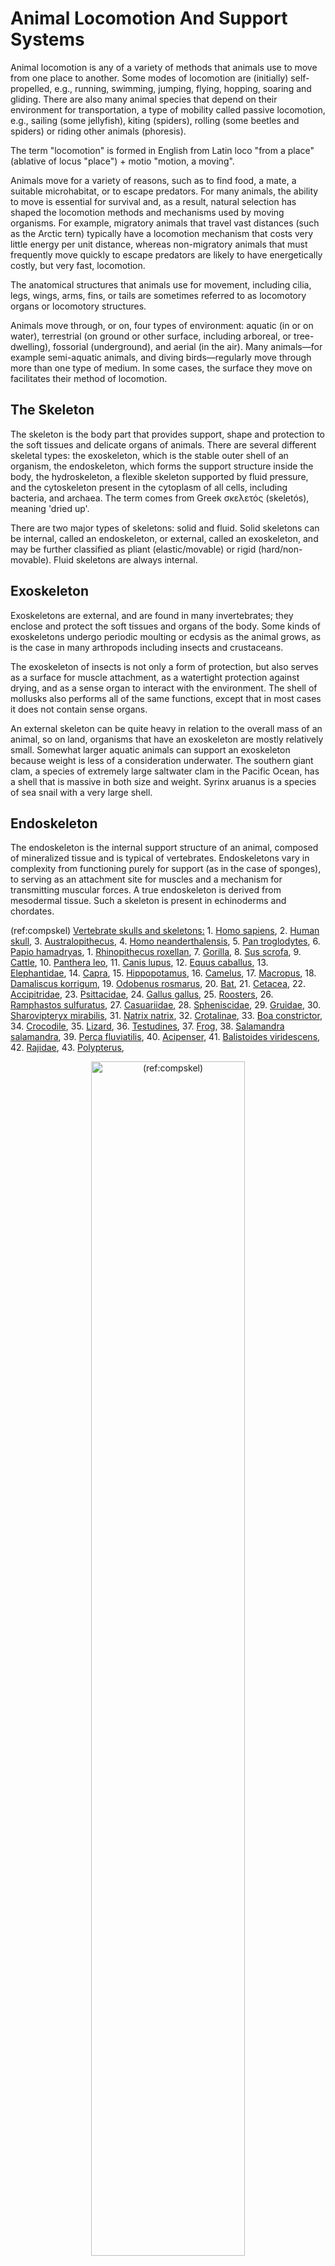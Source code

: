 # Animal Locomotion And Support Systems

Animal locomotion is any of a variety of methods that animals use to move from one place to another. Some modes of locomotion are (initially) self-propelled, e.g., running, swimming, jumping, flying, hopping, soaring and gliding. There are also many animal species that depend on their environment for transportation, a type of mobility called passive locomotion, e.g., sailing (some jellyfish), kiting (spiders), rolling (some beetles and spiders) or riding other animals (phoresis).

The term "locomotion" is formed in English from Latin loco "from a place" (ablative of locus "place") + motio "motion, a moving".

Animals move for a variety of reasons, such as to find food, a mate, a suitable microhabitat, or to escape predators. For many animals, the ability to move is essential for survival and, as a result, natural selection has shaped the locomotion methods and mechanisms used by moving organisms. For example, migratory animals that travel vast distances (such as the Arctic tern) typically have a locomotion mechanism that costs very little energy per unit distance, whereas non-migratory animals that must frequently move quickly to escape predators are likely to have energetically costly, but very fast, locomotion.

The anatomical structures that animals use for movement, including cilia, legs, wings, arms, fins, or tails are sometimes referred to as locomotory organs or locomotory structures.

Animals move through, or on, four types of environment: aquatic (in or on water), terrestrial (on ground or other surface, including arboreal, or tree-dwelling), fossorial (underground), and aerial (in the air). Many animals—for example semi-aquatic animals, and diving birds—regularly move through more than one type of medium. In some cases, the surface they move on facilitates their method of locomotion.

## The Skeleton

The skeleton is the body part that provides support, shape and protection to the soft tissues and delicate organs of animals. There are several different skeletal types: the exoskeleton, which is the stable outer shell of an organism, the endoskeleton, which forms the support structure inside the body, the hydroskeleton, a flexible skeleton supported by fluid pressure, and the cytoskeleton present in the cytoplasm of all cells, including bacteria, and archaea. The term comes from Greek σκελετός (skeletós), meaning 'dried up'.

There are two major types of skeletons: solid and fluid. Solid skeletons can be internal, called an endoskeleton, or external, called an exoskeleton, and may be further classified as pliant (elastic/movable) or rigid (hard/non-movable). Fluid skeletons are always internal.

## Exoskeleton

Exoskeletons are external, and are found in many invertebrates; they enclose and protect the soft tissues and organs of the body. Some kinds of exoskeletons undergo periodic moulting or ecdysis as the animal grows, as is the case in many arthropods including insects and crustaceans.

The exoskeleton of insects is not only a form of protection, but also serves as a surface for muscle attachment, as a watertight protection against drying, and as a sense organ to interact with the environment. The shell of mollusks also performs all of the same functions, except that in most cases it does not contain sense organs.

An external skeleton can be quite heavy in relation to the overall mass of an animal, so on land, organisms that have an exoskeleton are mostly relatively small. Somewhat larger aquatic animals can support an exoskeleton because weight is less of a consideration underwater. The southern giant clam, a species of extremely large saltwater clam in the Pacific Ocean, has a shell that is massive in both size and weight. Syrinx aruanus is a species of sea snail with a very large shell.

## Endoskeleton

The endoskeleton is the internal support structure of an animal, composed of mineralized tissue and is typical of vertebrates. Endoskeletons vary in complexity from functioning purely for support (as in the case of sponges), to serving as an attachment site for muscles and a mechanism for transmitting muscular forces. A true endoskeleton is derived from mesodermal tissue. Such a skeleton is present in echinoderms and chordates.

(ref:compskel) [Vertebrate skulls and skeletons:](https://upload.wikimedia.org/wikipedia/commons/8/87/Skeletons.png) 1. [Homo sapiens](https://commons.wikimedia.org/wiki/File:S,keleton_diagram.svg), 2. [Human skull](https://commons.wikimedia.org/wiki/File:Gray188_skull_left_lateral_index.png), 3. [Australopithecus](https://commons.wikimedia.org/wiki/File:Australopithecus.jpg), 4. [Homo neanderthalensis](https://commons.wikimedia.org/wiki/File:Homo_sapiens_neanderthalensis.jpg), 
5. [Pan troglodytes](https://commons.wikimedia.org/wiki/File:Pan_troglodytes01.jpg), 6. [Papio hamadryas](https://commons.wikimedia.org/wiki/File:Huxley_-_Mans_Place_in_Nature.jpg), 1. [Rhinopithecus roxellan](https://commons.wikimedia.org/wiki/File:Goldstumpfnasen_(Rhinopithecus_roxellana).jpg), 7. [Gorilla](https://commons.wikimedia.org/wiki/File:GorillaSkeleton.jpg), 8. [Sus scrofa](https://commons.wikimedia.org/wiki/File:PigSkelLyd2.png), 9. [Cattle](https://commons.wikimedia.org/wiki/File:Heubach_cattle_skull.jpg), 10. [Panthera leo](https://commons.wikimedia.org/wiki/File:Lion_anatomy_lateral_skeleton_view.jpg), 11. [Canis lupus](https://commons.wikimedia.org/wiki/File:WolfSkelLyd1.png), 12. [Equus caballus](https://commons.wikimedia.org/wiki/File:Horse_bones_ugglan.jpg), 13. [Elephantidae](https://commons.wikimedia.org/wiki/File:ElephantSkelLyd2.png), 14. [Capra](https://commons.wikimedia.org/wiki/File:Goat_anatomy_lateral_skeleton_view.jpg), 15. [Hippopotamus](https://commons.wikimedia.org/wiki/File:HippoSkelLyd2.png), 16. [Camelus](https://commons.wikimedia.org/wiki/File:CamelSkelLyd2.png), 17. [Macropus](https://commons.wikimedia.org/wiki/File:Macropodidae_skeleton.png), 18. [Damaliscus korrigum](https://commons.wikimedia.org/wiki/File:ChausinghaSkullLyd2.png), 19. [Odobenus rosmarus](https://commons.wikimedia.org/wiki/File:WalrusLyd2.png), 20. [Bat](https://commons.wikimedia.org/wiki/File:Fledermaus_(Nycteris_fuliginosis).png), 21. [Cetacea](https://commons.wikimedia.org/wiki/File:GreenlandWhaleLyd3.jpg), 22. [Accipitridae](https://commons.wikimedia.org/wiki/File:Baldeagle-06jul16.jpg), 23. [Psittacidae](https://commons.wikimedia.org/wiki/File:ParrotSkelLyd.jpg), 24. [Gallus gallus](https://commons.wikimedia.org/wiki/File:Furcula.png), 25. [Roosters](https://commons.wikimedia.org/wiki/File:Furcula.png), 26. [Ramphastos sulfuratus](https://commons.wikimedia.org/wiki/File:Toco_toucan_whipsnade.jpg), 27. [Casuariidae](https://commons.wikimedia.org/wiki/File:CassowarySkullLyd4.png), 28. [Spheniscidae](https://commons.wikimedia.org/wiki/File:Skull_alca_torda.jpg), 29. [Gruidae](https://commons.wikimedia.org/wiki/File:Grus_grus_skull.png), 30. [Sharovipteryx mirabilis](https://commons.wikimedia.org/wiki/File:Sharovipteryx_BW.jpg), 31. [Natrix natrix](https://commons.wikimedia.org/wiki/File:Python_gab_fbi.png), 32. [Crotalinae](), 33. [Boa constrictor](https://commons.wikimedia.org/wiki/File:Acrantophis_dumerili.jpg), 34. [Crocodile](https://commons.wikimedia.org/wiki/File:Crocodilelyd5.png), 35. [Lizard](https://commons.wikimedia.org/wiki/File:Pleurodont_jaw_Mivart.png), 36. [Testudines](https://commons.wikimedia.org/wiki/File:SmithTestudoSkeletonTagged.PNG), 37. [Frog](https://commons.wikimedia.org/wiki/File:Rana_skull.png), 38. [Salamandra salamandra](https://commons.wikimedia.org/wiki/File:Albanerpeton_BW.jpg), 39. [Perca fluviatilis](https://commons.wikimedia.org/wiki/File:Pesce_Persico.jpg), 40. [Acipenser](https://commons.wikimedia.org/wiki/File:Sturgeon2.jpg), 41. [Balistoides viridescens](https://commons.wikimedia.org/wiki/Category:Balistoides_viridescens), 42. [Rajidae](https://commons.wikimedia.org/wiki/File:Smooth_skate.jpg), 43. [Polypterus](https://commons.wikimedia.org/wiki/Category:Polypterus), 

<div class="figure" style="text-align: center">
<img src="./figures/locomotion/Skeletons.png" alt="(ref:compskel)" width="70%" />
<p class="caption">(\#fig:skullskeletons)(ref:compskel)</p>
</div>

Pliant skeletons are capable of movement; thus, when stress is applied to the skeletal structure, it deforms and then reverts to its original shape. This skeletal structure is used in some invertebrates, for instance in the hinge of bivalve shells or the mesoglea of cnidarians such as jellyfish. Pliant skeletons are beneficial because only muscle contractions are needed to bend the skeleton; upon muscle relaxation, the skeleton will return to its original shape. Cartilage is one material that a pliant skeleton may be composed of, but most pliant skeletons are formed from a mixture of proteins, polysaccharides, and water. For additional structure or protection, pliant skeletons may be supported by rigid skeletons. Organisms that have pliant skeletons typically live in water, which supports body structure in the absence of a rigid skeleton.

Rigid skeletons are not capable of movement when stressed, creating a strong support system most common in terrestrial animals. Such a skeleton type used by animals that live in water are more for protection (such as barnacle and snail shells) or for fast-moving animals that require additional support of musculature needed for swimming through water. Rigid skeletons are formed from materials including chitin (in arthropods), calcium compounds such as calcium carbonate (in stony corals and mollusks) and silicate (for diatoms and radiolarians).

## Hydrostatic skeleton (hydroskeleton)

A hydrostatic skeleton is a semi-rigid, soft tissue structure filled with liquid under pressure, surrounded by muscles. Longitudinal and circular muscles around their body sectors allow movement by alternate lengthening and contractions along their lengths. A common example of this is the earthworm.

## Organisms with skeletons

The endoskeletons of echinoderms and some other soft-bodied invertebrates such as jellyfish and earthworms are also termed hydrostatic; a body cavity the coelom is filled with coelomic fluid and the pressure from this fluid acts together with the surrounding muscles to change the organism's shape and produce movement.

The skeleton of sponges consists of microscopic calcareous or silicious spicules. The demosponges include 90% of all species of sponges. Their "skeletons" are made of spicules consisting of fibers of the protein spongin, the mineral silica, or both. Where spicules of silica are present, they have a different shape from those in the otherwise similar glass sponges.

The skeleton of the echinoderms, which include, among other things, the starfish, is composed of calcite and a small amount of magnesium oxide. It lies below the epidermis in the mesoderm and is within cell clusters of frame-forming cells. This structure formed is porous and therefore firm and at the same time light. It coalesces into small calcareous ossicles (bony plates), which can grow in all directions and thus can replace the loss of a body part. Connected by joints, the individual skeletal parts can be moved by the muscles.

In most vertebrates, the main skeletal component is referred to as bone. These bones compose a unique skeletal system for each type of animal. Another important component is cartilage which in mammals is found mainly in the joint areas. In other animals, such as the cartilaginous fishes, which include the sharks, the skeleton is composed entirely of cartilage. The segmental pattern of the skeleton is present in all vertebrates (mammals, birds, fish, reptiles and amphibians) with basic units being repeated. This segmental pattern is particularly evident in the vertebral column and the ribcage.

Bones in addition to supporting the body also serve, at the cellular level, as calcium and phosphate storage.

The skeleton, which forms the support structure inside the fish is either made of cartilage as in the (Chondrichthyes), or bones as in the (Osteichthyes). The main skeletal element is the vertebral column, composed of articulating vertebrae which are lightweight yet strong. The ribs attach to the spine and there are no limbs or limb girdles. They are supported only by the muscles. The main external features of the fish, the fins, are composed of either bony or soft spines called rays, which with the exception of the caudal fin (tail fin), have no direct connection with the spine. They are supported by the muscles which compose the main part of the trunk.

The bird skeleton is highly adapted for flight. It is extremely lightweight, yet still strong enough to withstand the stresses of taking off, flying, and landing. One key adaptation is the fusing of bones into single ossifications, such as the pygostyle. Because of this, birds usually have a smaller number of bones than other terrestrial vertebrates. Birds also lack teeth or even a true jaw, instead having evolved a beak, which is far more lightweight. The beaks of many baby birds have a projection called an egg tooth, which facilitates their exit from the amniotic egg.

## The Human Skeleton

The human skeleton consists of both fused and individual bones supported and supplemented by ligaments, tendons, muscles and cartilage. It is composed of around 270 bones at birth – this total decreases to around 206 bones by adulthood after some bones get fused together. The biggest bone in the body is the femur in the upper leg, and the smallest is the stapes bone in the middle ear. In an adult, the skeleton comprises around 14% of the total body weight, and half of this weight is water. The bone mass in the skeleton reaches maximum density around age 21. The human skeleton can be divided into the axial skeleton and the appendicular skeleton. The axial skeleton is formed by the vertebral column, the rib cage, the skull and other associated bones. The appendicular skeleton, which is attached to the axial skeleton, is formed by the shoulder girdle, the pelvic girdle and the bones of the upper and lower limbs.

The human skeleton performs six major functions; support, movement, protection, production of blood cells, storage of minerals, and endocrine regulation.It serves as a scaffold which supports organs, anchors muscles, and protects organs such as the brain, lungs, heart and spinal cord. Although the teeth do not consist of tissue commonly found in bones, the teeth are usually considered as members of the skeletal system. 

Fused bones include those of the pelvis and the cranium. Not all bones are interconnected directly: There are three bones in each middle ear called the ossicles that articulate only with each other. The hyoid bone, which is located in the neck and serves as the point of attachment for the tongue, does not articulate with any other bones in the body, being supported by muscles and ligaments.

(ref:humskelfr) [The human skeleton viewed from the front.](https://commons.wikimedia.org/wiki/File:Human_skeleton_front_en.svg) 

<div class="figure" style="text-align: center">
<img src="./figures/locomotion/Human_skeleton_front_en.svg" alt="(ref:humanskeletonfront)" width="70%" />
<p class="caption">(\#fig:humanskeletonfront)(ref:humanskeletonfront)</p>
</div>

There are 206 bones in the adult human skeleton, although this number depends on whether the pelvic bones (the hip bones on each side) are counted as one or three bones on each side (ilium, ischium, and pubis), whether the coccyx or tail bone is counted as one or four separate bones, and does not count the variable wormian bones between skull sutures. Similarly, the sacrum is usually counted as a single bone, rather than five fused vertebrae. There is also a variable number of small sesamoid bones, commonly found in tendons. The patella or kneecap on each side is an example of a larger sesamoid bone. The patellae are counted in the total, as they are constant. The number of bones varies between individuals and with age – newborn babies have over 270 bones some of which fuse together. These bones are organized into a longitudinal axis, the axial skeleton, to which the appendicular skeleton is attached.

(ref:humskelba) [The human skeleton viewed from the back.](https://commons.wikimedia.org/wiki/File:Human_skeleton_back_en.svg) 

<div class="figure" style="text-align: center">
<img src="./figures/locomotion/Human_skeleton_back_en.svg" alt="(ref:humskelba)" width="70%" />
<p class="caption">(\#fig:humanskeletonback)(ref:humskelba)</p>
</div>


The human skeleton takes 20 years before it is fully developed, and the bones contain marrow, which produces blood cells.

There exist several general differences between the male and female skeletons. The male skeleton, for example, is generally larger and heavier than the female skeleton. In the female skeleton, the bones of the skull are generally less angular. The female skeleton also has wider and shorter breastbone and slimmer wrists. There exist significant differences between the male and female pelvis which are related to the female's pregnancy and childbirth capabilities. The female pelvis is wider and shallower than the male pelvis. Female pelvises also have an enlarged pelvic outlet and a wider and more circular pelvic inlet. The angle between the pubic bones is known to be sharper in males, which results in a more circular, narrower, and near heart-shaped pelvis.

## The Axial Skeleton

The axial skeleton (80 bones) is formed by the vertebral column (32 bones), a part of the rib cage (12 pairs of ribs and the sternum), and the skull (22 bones and 7 associated bones).

(ref:axialsk) [The Axial skeleton](https://commons.wikimedia.org/wiki/File:Axial_skeleton_diagram.svg) consists of the bones in the head and trunk of the human body. It is composed of five parts; the human skull, the ossicles of the inner ear, the hyoid bone of the throat, the chest, and the vertebral column. The axial skeleton and the appendicular skeleton together form the complete skeleton.

<div class="figure" style="text-align: center">
<img src="./figures/locomotion/Axial_skeleton_diagram.svg" alt="(ref:axialsk)" width="70%" />
<p class="caption">(\#fig:axialskeleton)(ref:axialsk)</p>
</div>

The upright posture of humans is maintained by the axial skeleton, which transmits the weight from the head, the trunk, and the upper extremities down to the lower extremities at the hip joints. The bones of the spine are supported by many ligaments. The erector spinae muscles are also supporting and are useful for balance.

## The Appendicular Skeleton

The appendicular skeleton (126 bones) is formed by the pectoral girdles, the upper limbs, the pelvic girdle or pelvis, and the lower limbs. Their functions are to make locomotion possible and to protect the major organs of digestion, excretion and reproduction.

(ref:appendsk) [The appendicular skeleton (red) and the axial skeleton together form the complete skeleton.](https://commons.wikimedia.org/wiki/File:Appendicular_skeleton_diagram.svg) 

<div class="figure" style="text-align: center">
<img src="./figures/locomotion/Appendicular_skeleton_diagram.svg" alt="(ref:appendsk)" width="70%" />
<p class="caption">(\#fig:appendicularskeleton)(ref:appendsk)</p>
</div>

## Bone

A bone is a rigid organ that constitutes part of the vertebrate skeleton in animals. Bones protect the various organs of the body, produce red and white blood cells, store minerals, provide structure and support for the body, and enable mobility. Bones come in a variety of shapes and sizes and have a complex internal and external structure. They are lightweight yet strong and hard, and serve multiple functions.

Bone tissue (osseous tissue) is a hard tissue, a type of dense connective tissue. It has a honeycomb-like matrix internally, which helps to give the bone rigidity. Bone tissue is made up of different types of bone cells. Osteoblasts and osteocytes are involved in the formation and mineralization of bone; osteoclasts are involved in the resorption of bone tissue. Modified (flattened) osteoblasts become the lining cells that form a protective layer on the bone surface. The mineralised matrix of bone tissue has an organic component of mainly collagen called ossein and an inorganic component of bone mineral made up of various salts. Bone tissue is a mineralized tissue of two types, cortical bone and cancellous bone. Other types of tissue found in bones include bone marrow, endosteum, periosteum, nerves, blood vessels and cartilage.

The Greek word for bone is ὀστέον ("osteon"), hence the many terms that use it as a prefix—such as osteopathy.

Bone is not uniformly solid, but consists of a flexible matrix (about 30%) and bound minerals (about 70%) which are intricately woven and endlessly remodeled by a group of specialized bone cells. Their unique composition and design allows bones to be relatively hard and strong, while remaining lightweight.

Bone matrix is 90 to 95% composed of elastic collagen fibers, also known as ossein, and the remainder is ground substance. The elasticity of collagen improves fracture resistance. The matrix is hardened by the binding of inorganic mineral salt, calcium phosphate, in a chemical arrangement known as calcium hydroxylapatite. It is the bone mineralization that give bones rigidity.

Bone is actively constructed and remodeled throughout life by special bone cells known as osteoblasts and osteoclasts. Within any single bone, the tissue is woven into two main patterns, known as cortical and cancellous bone, and each with different appearance and characteristics.

## Cortical Bone

The hard outer layer of bones is composed of cortical bone, which is also called compact bone as it is much denser than cancellous bone. It forms the hard exterior (cortex) of bones. The cortical bone gives bone its smooth, white, and solid appearance, and accounts for 80% of the total bone mass of an adult human skeleton. It facilitates bone's main functions - to support the whole body, to protect organs, to provide levers for movement, and to store and release chemical elements, mainly calcium. It consists of multiple microscopic columns, each called an osteon or Haversian system. Each column is multiple layers of osteoblasts and osteocytes around a central canal called the haversian canal. Volkmann's canals at right angles connect the osteons together. The columns are metabolically active, and as bone is reabsorbed and created the nature and location of the cells within the osteon will change. Cortical bone is covered by a periosteum on its outer surface, and an endosteum on its inner surface. The endosteum is the boundary between the cortical bone and the cancellous bone. The primary anatomical and functional unit of cortical bone is the osteon.

## Cancellous Bone

Cancellous bone, also called trabecular or spongy bone, is the internal tissue of the skeletal bone and is an open cell porous network. Cancellous bone has a higher surface-area-to-volume ratio than cortical bone and it is less dense. This makes it weaker and more flexible. The greater surface area also makes it suitable for metabolic activities such as the exchange of calcium ions. Cancellous bone is typically found at the ends of long bones, near joints and in the interior of vertebrae. Cancellous bone is highly vascular and often contains red bone marrow where hematopoiesis, the production of blood cells, occurs. The primary anatomical and functional unit of cancellous bone is the trabecula. The trabeculae are aligned towards the mechanical load distribution that a bone experiences within long bones such as the femur. As far as short bones are concerned, trabecular alignment has been studied in the vertebral pedicle. Thin formations of osteoblasts covered in endosteum create an irregular network of spaces, known as trabeculae. Within these spaces are bone marrow and hematopoietic stem cells that give rise to platelets, red blood cells and white blood cells. Trabecular marrow is composed of a network of rod- and plate-like elements that make the overall organ lighter and allow room for blood vessels and marrow. Trabecular bone accounts for the remaining 20% of total bone mass but has nearly ten times the surface area of compact bone.

The words cancellous and trabecular refer to the tiny lattice-shaped units (trabeculae) that form the tissue. It was first illustrated accurately in the engravings of Crisóstomo Martinez.

## The Bone Marrow

Bone marrow, also known as myeloid tissue in red bone marrow, can be found in almost any bone that holds cancellous tissue. In newborns, all such bones are filled exclusively with red marrow or hematopoietic marrow, but as the child ages the hematopoietic fraction decreases in quantity and the fatty/ yellow fraction called marrow adipose tissue (MAT) increases in quantity. In adults, red marrow is mostly found in the bone marrow of the femur, the ribs, the vertebrae and pelvic bones.

## Bone cells

Bone is a metabolically active tissue composed of several types of cells. These cells include osteoblasts, which are involved in the creation and mineralization of bone tissue, osteocytes, and osteoclasts, which are involved in the reabsorption of bone tissue. Osteoblasts and osteocytes are derived from osteoprogenitor cells, but osteoclasts are derived from the same cells that differentiate to form macrophages and monocytes. Within the marrow of the bone there are also hematopoietic stem cells. These cells give rise to other cells, including white blood cells, red blood cells, and platelets.

## Osteoblast

Light micrograph of decalcified cancellous bone displaying osteoblasts actively synthesizing osteoid, containing two osteocytes.
Osteoblasts are mononucleate bone-forming cells. They are located on the surface of osteon seams and make a protein mixture known as osteoid, which mineralizes to become bone. The osteoid seam is a narrow region of newly formed organic matrix, not yet mineralized, located on the surface of a bone. Osteoid is primarily composed of Type I collagen. Osteoblasts also manufacture hormones, such as prostaglandins, to act on the bone itself. The osteoblast creates and repairs new bone by actually building around itself. First, the osteoblast puts up collagen fibers. These collagen fibers are used as a framework for the osteoblasts' work. The osteoblast then deposits calcium phosphate which is hardened by hydroxide and bicarbonate ions. The brand new bone created by the osteoblast is called osteoid. Once the osteoblast is finished working it is actually trapped inside the bone once it hardens. When the osteoblast becomes trapped, it becomes known as an osteocyte. Other osteoblasts remain on the top of the new bone and are used to protect the underlying bone, these become known as lining cells.

## Osteocyte

Osteocytes are mostly inactive osteoblasts. Osteocytes originate from osteoblasts that have migrated into and become trapped and surrounded by bone matrix that they themselves produced. The spaces they occupy are known as lacunae. Osteocytes have many processes that reach out to meet osteoblasts and other osteocytes probably for the purposes of communication. Osteocytes remain in contact with other cells in the bone through gap junctions—coupled cell processes—which pass through small channels in the bone matrix called the canaliculi.

##Osteoclast

Osteoclasts are very large multinucleate cells that are responsible for the breakdown of bones by the process of bone resorption. New bone is then formed by the osteoblasts. Bone is constantly remodelled by the resorption of osteoclasts and created by osteoblasts. Osteoclasts are large cells with multiple nuclei located on bone surfaces in what are called Howship's lacunae (or resorption pits). These lacunae are the result of surrounding bone tissue that has been reabsorbed. Because the osteoclasts are derived from a monocyte stem-cell lineage, they are equipped with phagocytic-like mechanisms similar to circulating macrophages. Osteoclasts mature and/or migrate to discrete bone surfaces. Upon arrival, active enzymes, such as tartrate resistant acid phosphatase, are secreted against the mineral substrate.[citation needed] The reabsorption of bone by osteoclasts also plays a role in calcium homeostasis.

## Extracellular Matrix

Bones consist of living cells embedded in a mineralized organic matrix. This matrix consists of organic components, mainly type I collagen – "organic" referring to materials produced as a result of the human body – and inorganic components, primarily hydroxyapatite and other salts of calcium and phosphate. Above 30% of the acellular part of bone consists of the organic components, and 70% of salts. The collagen fibers give bone its tensile strength, and the interspersed crystals of hydroxyapatite give bone its compressive strength. These effects are synergistic.

The inorganic composition of bone (bone mineral) is primarily formed from salts of calcium and phosphate, the major salt being hydroxyapatite (Ca10(PO4)6(OH)2). The exact composition of the matrix may be subject to change over time due to nutrition and biomineralization, with the ratio of calcium to phosphate varying between 1.3 and 2.0 (per weight), and trace minerals such as magnesium, sodium, potassium and carbonate also being found.

## The Muscular System

The muscular system is an organ system consisting of skeletal, smooth and cardiac muscles. It permits movement of the body, maintains posture and circulates blood throughout the body. The muscular systems in vertebrates are controlled through the nervous system although some muscles (such as the cardiac muscle) can be completely autonomous. Together with the skeletal system, it forms the musculoskeletal system, which is responsible for movement of the human body.

There are three distinct types of muscles: skeletal muscles, cardiac or heart muscles, and smooth (non-striated) muscles. Muscles provide strength, balance, posture, movement and heat for the body to keep warm.

Skeletal muscles, like other striated muscles, are composed of myocytes, or muscle fibers, which are in turn composed of myofibrils, which are composed of sarcomeres, the basic building block of striated muscle tissue. Upon stimulation by an action potential, skeletal muscles perform a coordinated contraction by shortening each sarcomere. The best proposed model for understanding contraction is the sliding filament model of muscle contraction. Within the sarcomere, actin and myosin fibers overlap in a contractile motion towards each other. Myosin filaments have club-shaped heads that project toward the actin filaments.

Larger structures along the myosin filament called myosin heads are used to provide attachment points on binding sites for the actin filaments. The myosin heads move in a coordinated style; they swivel toward the center of the sarcomere, detach and then reattach to the nearest active site of the actin filament. This is called a ratchet type drive system.

This process consumes large amounts of adenosine triphosphate (ATP), the energy source of the cell. ATP binds to the cross bridges between myosin heads and actin filaments. The release of energy powers the swiveling of the myosin head. When ATP is used, it becomes adenosine diphosphate (ADP), and since muscles store little ATP, they must continuously replace the discharged ADP with ATP. Muscle tissue also contains a stored supply of a fast acting recharge chemical, creatine phosphate, which when necessary can assist with the rapid regeneration of ADP into ATP.

Calcium ions are required for each cycle of the sarcomere. Calcium is released from the sarcoplasmic reticulum into the sarcomere when a muscle is stimulated to contract. This calcium uncovers the actin binding sites. When the muscle no longer needs to contract, the calcium ions are pumped from the sarcomere and back into storage in the sarcoplasmic reticulum.

There are approximately 639 skeletal muscles in the human body.

## Cardiac Muscle

Heart muscles are distinct from skeletal muscles because the muscle fibers are laterally connected to each other. Furthermore, just as with smooth muscles, their movement is involuntary. Heart muscles are controlled by the sinus node influenced by the autonomic nervous system.

## Smooth Muscle

Smooth muscles are controlled directly by the autonomic nervous system and are involuntary, meaning that they are incapable of being moved by conscious thought. Functions such as heartbeat and lungs (which are capable of being willingly controlled, be it to a limited extent) are involuntary muscles but are not smooth muscles.

## Muscle Contraction

Muscle contraction is the activation of tension-generating sites within muscle fibers. In physiology, muscle contraction does not necessarily mean muscle shortening because muscle tension can be produced without changes in muscle length, such as when holding a heavy book or a dumbbell at the same position. The termination of muscle contraction is followed by muscle relaxation, which is a return of the muscle fibers to their low tension-generating state.

At rest, the body produces the majority of its ATP aerobically in the mitochondria without producing lactic acid or other fatiguing byproducts. During exercise, the method of ATP production varies depending on the fitness of the individual as well as the duration and intensity of exercise. At lower activity levels, when exercise continues for a long duration (several minutes or longer), energy is produced aerobically by combining oxygen with carbohydrates and fats stored in the body.

During activity that is higher in intensity, with possible duration decreasing as intensity increases, ATP production can switch to anaerobic pathways, such as the use of the creatine phosphate and the phosphagen system or anaerobic glycolysis. Aerobic ATP production is biochemically much slower and can only be used for long-duration, low-intensity exercise, but produces no fatiguing waste products that can not be removed immediately from the sarcomere and the body, and it results in a much greater number of ATP molecules per fat or carbohydrate molecule. Aerobic training allows the oxygen delivery system to be more efficient, allowing aerobic metabolism to begin quicker. Anaerobic ATP production produces ATP much faster and allows near-maximal intensity exercise, but also produces significant amounts of lactic acid which renders high-intensity exercise unsustainable for more than several minutes. The phosphagen system is also anaerobic. It allows for the highest levels of exercise intensity, but intramuscular stores of phosphocreatine are very limited and can only provide energy for exercises lasting up to ten seconds. Recovery is very quick, with full creatine stores regenerated within five minutes
Muscle contractions can be described based on two variables: length and tension. A muscle contraction is described as isometric if the muscle tension changes but the muscle length remains the same. In contrast, a muscle contraction is isotonic if muscle tension remains the same throughout the contraction. If the muscle length shortens, the contraction is concentric; if the muscle length lengthens, the contraction is eccentric. In natural movements that underlie locomotor activity, muscle contractions are multifaceted as they are able to produce changes in length and tension in a time-varying manner. Therefore, neither length nor tension is likely to remain the same in muscles that contract during locomotor activity.

In vertebrates, skeletal muscle contractions are neurogenic as they require synaptic input from motor neurons to produce muscle contractions. A single motor neuron is able to innervate multiple muscle fibers, thereby causing the fibers to contract at the same time. Once innervated, the protein filaments within each skeletal muscle fiber slide past each other to produce a contraction, which is explained by the sliding filament theory. The contraction produced can be described as a twitch, summation, or tetanus, depending on the frequency of action potentials. In skeletal muscles, muscle tension is at its greatest when the muscle is stretched to an intermediate length as described by the length-tension relationship.

Unlike skeletal muscle, the contractions of smooth and cardiac muscles are myogenic (meaning that they are initiated by the smooth or heart muscle cells themselves instead of being stimulated by an outside event such as nerve stimulation), although they can be modulated by stimuli from the autonomic nervous system. The mechanisms of contraction in these muscle tissues are similar to those in skeletal muscle tissues.

Muscle contractions can be described based on two variables: force and length. Force itself can be differentiated as either tension or load. Muscle tension is the force exerted by the muscle on an object whereas a load is the force exerted by an object on the muscle. When muscle tension changes without any corresponding changes in muscle length, the muscle contraction is described as isometric. If the muscle length changes while muscle tension remains the same, then the muscle contraction is isotonic. In an isotonic contraction, the muscle length can either shorten to produce a concentric contraction or lengthen to produce an eccentric contraction. In natural movements that underlie locomotor activity, muscle contractions are multifaceted as they are able to produce changes in length and tension in a time-varying manner. Therefore, neither length nor tension is likely to remain constant when the muscle is active during locomotor activity.

## Isometric contraction

An isometric contraction of a muscle generates tension without changing length. An example can be found when the muscles of the hand and forearm grip an object; the joints of the hand do not move, but muscles generate sufficient force to prevent the object from being dropped.

## Isotonic contraction

In isotonic contraction, the tension in the muscle remains constant despite a change in muscle length. This occurs when a muscle's force of contraction matches the total load on the muscle.

In vertebrate animals, there are three types of muscle tissues: skeletal, smooth, and cardiac. Skeletal muscle constitutes the majority of muscle mass in the body and is responsible for locomotor activity. Smooth muscle forms blood vessels, gastrointestinal tract, and other areas in the body that produce sustained contractions. Cardiac muscle make up the heart, which pumps blood. Skeletal and cardiac muscles are called striated muscle because of their striped appearance under a microscope, which is due to the highly organized alternating pattern of A bands and I bands.

## Skeletal muscle

Excluding reflexes, all skeletal muscles contractions occur as a result of conscious effort originating in the brain. The brain sends electrochemical signals through the nervous system to the motor neuron that innervates several muscle fibers. In the case of some reflexes, the signal to contract can originate in the spinal cord through a feedback loop with the grey matter. Other actions such as locomotion, breathing, and chewing have a reflex aspect to them: the contractions can be initiated both consciously or unconsciously.

A neuromuscular junction is a chemical synapse formed by the contact between a motor neuron and a muscle fiber. It is the site in which a motor neuron transmits a signal to a muscle fiber to initiate muscle contraction. The sequence of events that results in the depolarization of the muscle fiber at the neuromuscular junction begins when an action potential is initiated in the cell body of a motor neuron, which is then propagated by saltatory conduction along its axon toward the neuromuscular junction. Once it reaches the terminal bouton, the action potential causes a Ca2+
 ion influx into the terminal by way of the voltage-gated calcium channels. The Ca2+
 influx causes synaptic vesicles containing the neurotransmitter acetylcholine to fuse with the plasma membrane, releasing acetylcholine into the synaptic cleft between the motor neuron terminal and the neuromuscular junction of the skeletal muscle fiber. Acetylcholine diffuses across the synapse and binds to and activates nicotinic acetylcholine receptors on the neuromuscular junction. Activation of the nicotinic receptor opens its intrinsic sodium/potassium channel, causing sodium to rush in and potassium to trickle out. As a result, the sarcolemma reverses polarity and its voltage quickly jumps from the resting membrane potential of -90mV to as high as +75mV as sodium enters. The membrane potential then becomes hyperpolarized when potassium exits and is then adjusted back to the resting membrane potential. This rapid fluctuation is called the end-plate potential The voltage-gated ion channels of the sarcolemma next to the end plate open in response to the end plate potential. These voltage-gated channels are sodium and potassium specific and only allow one through. This wave of ion movements creates the action potential that spreads from the motor end plate in all directions. If action potentials stop arriving, then acetylcholine ceases to be released from the terminal bouton. The remaining acetylcholine in the synaptic cleft is either degraded by active acetylcholine esterase or reabsorbed by the synaptic knob and none is left to replace the degraded acetylcholine.

## Excitation-contraction Coupling

Excitation–contraction coupling is the process by which a muscular action potential in the muscle fiber causes the myofibrils to contract. In skeletal muscle, excitation–contraction coupling relies on a direct coupling between key proteins, the sarcoplasmic reticulum (SR) calcium release channel (identified as the ryanodine receptor, RyR) and voltage-gated L-type calcium channels (identified as dihydropyridine receptors, DHPRs). DHPRs are located on the sarcolemma (which includes the surface sarcolemma and the transverse tubules), while the RyRs reside across the SR membrane. The close apposition of a transverse tubule and two SR regions containing RyRs is described as a triad and is predominantly where excitation–contraction coupling takes place. Excitation–contraction coupling occurs when depolarization of skeletal muscle cell results in a muscle action potential, which spreads across the cell surface and into the muscle fiber's network of T-tubules, thereby depolarizing the inner portion of the muscle fiber. Depolarization of the inner portions activates dihydropyridine receptors in the terminal cisternae, which are in close proximity to ryanodine receptors in the adjacent sarcoplasmic reticulum. The activated dihydropyridine receptors physically interact with ryanodine receptors to activate them via foot processes (involving conformational changes that allosterically activates the ryanodine receptors). As the ryanodine receptors open, Ca2+
 is released from the sarcoplasmic reticulum into the local junctional space, which then diffuses into the bulk cytoplasm to cause a calcium spark. Note that the sarcoplasmic reticulum has a large calcium buffering capacity partially due to a calcium-binding protein called calsequestrin. The near synchronous activation of thousands of calcium sparks by the action potential causes a cell-wide increase in calcium giving rise to the upstroke of the calcium transient. The Ca2+
 released into the cytosol binds to Troponin C by the actin filaments, to allow crossbridge cycling, producing force and, in some situations, motion. The sarco/endoplasmic reticulum calcium-ATPase (SERCA) actively pumps Ca2+
 back into the sarcoplasmic reticulum. As Ca2+
 declines back to resting levels, the force declines and relaxation occurs.

## The Sliding Filament Theory

The sliding filament theory describes a process used by muscles to contract. It is a cycle of repetitive events that cause a thin filament to slide over a thick filament and generate tension in the muscle. It was independently developed by Andrew Huxley and Rolf Niedergerke and by Hugh Huxley and Jean Hanson in 1954. Physiologically, this contraction is not uniform across the sarcomere; the central position of the thick filaments becomes unstable and can shift during contraction. However the actions of elastic proteins such as titin are hypothesised to maintain uniform tension across the sarcomere and pull the thick filament into a central position.

## Crossbridge Cycling

Crossbridge cycling is a sequence of molecular events that underlies the sliding filament theory. A crossbridge is a myosin projection, consisting of two myosin heads, that extends from the thick filaments. Each myosin head has two binding sites: one for ATP and another for actin. The binding of ATP to a myosin head detaches myosin from actin, thereby allowing myosin to bind to another actin molecule. Once attached, the ATP is hydrolyzed by myosin, which uses the released energy to move into the "cocked position" whereby it binds weakly to a part of the actin binding site. The remainder of the actin binding site is blocked by tropomyosin. With the ATP hydrolyzed, the cocked myosin head now contains ADP + Pi. Two Ca2+
 ions bind to troponin C on the actin filaments. The troponin-Ca2+
 complex causes tropomyosin to slide over and unblock the remainder of the actin binding site. Unblocking the rest of the actin binding sites allows the two myosin heads to close and myosin to bind strongly to actin. The myosin head then releases the inorganic phosphate and initiates a power stroke, which generates a force of 2 pN. The power stroke moves the actin filament inwards, thereby shortening the sarcomere. Myosin then releases ADP but still remains tightly bound to actin. At the end of the power stroke, ADP is released from the myosin head, leaving myosin attached to actin in a rigor state until another ATP binds to myosin. A lack of ATP would result in the rigor state characteristic of rigor mortis. Once another ATP binds to myosin, the myosin head will again detach from actin and another crossbridges cycle occurs.

Crossbridge cycling is able to continue as long as there are sufficient amounts of ATP and Ca2+
 in the cytoplasm. Termination of crossbridge cycling can occur when Ca2+
 is actively pumped back into the sarcoplasmic reticulum. When Ca2+
 is no longer present on the thin filament, the tropomyosin changes conformation back to its previous state so as to block the binding sites again. The myosin ceases binding to the thin filament, and the muscle relaxes. The Ca2+
 ions leave the troponin molecule in order to maintain the Ca2+
 ion concentration in the sarcoplasm. The active pumping of Ca2+
 ions into the sarcoplasmic reticulum creates a deficiency in the fluid around the myofibrils. This causes the removal of Ca2+
 ions from the troponin. Thus, the tropomyosin-troponin complex again covers the binding sites on the actin filaments and contraction ceases.

The strength of skeletal muscle contractions can be broadly separated into twitch, summation, and tetanus. A twitch is a single contraction and relaxation cycle produced by an action potential within the muscle fiber itself. The time between a stimulus to the motor nerve and the subsequent contraction of the innervated muscle is called the latent period, which usually takes about 10 ms and is caused by the time taken for nerve action potential to propagate, the time for chemical transmission at the neuromuscular junction, then the subsequent steps in excitation-contraction coupling.

If another muscle action potential were to be produced before the complete relaxation of a muscle twitch, then the next twitch will simply sum onto the previous twitch, thereby producing a summation. Summation can be achieved in two ways: frequency summation and multiple fiber summation. In frequency summation, the force exerted by the skeletal muscle is controlled by varying the frequency at which action potentials are sent to muscle fibers. Action potentials do not arrive at muscles synchronously, and, during a contraction, some fraction of the fibers in the muscle will be firing at any given time. In a typical circumstance, when humans are exerting their muscles as hard as they are consciously able, roughly one-third of the fibers in each of those muscles will fire at once, though this ratio can be affected by various physiological and psychological factors (including Golgi tendon organs and Renshaw cells). This 'low' level of contraction is a protective mechanism to prevent avulsion of the tendon—the force generated by a 95% contraction of all fibers is sufficient to damage the body. In multiple fiber summation, if the central nervous system sends a weak signal to contract a muscle, the smaller motor units, being more excitable than the larger ones, are stimulated first. As the strength of the signal increases, more motor units are excited in addition to larger ones, with the largest motor units having as much as 50 times the contractile strength as the smaller ones. As more and larger motor units are activated, the force of muscle contraction becomes progressively stronger. A concept known as the size principle, allows for a gradation of muscle force during weak contraction to occur in small steps, which then become progressively larger when greater amounts of force are required.

Finally, if the frequency of muscle action potentials increases such that the muscle contraction reaches its peak force and plateaus at this level, then the contraction is a tetanus.

Length-tension relationship relates the strength of an isometric contraction to the length of the muscle at which the contraction occurs. Muscles operate with greatest active tension when close to an ideal length (often their resting length). When stretched or shortened beyond this (whether due to the action of the muscle itself or by an outside force), the maximum active tension generated decreases. This decrease is minimal for small deviations, but the tension drops off rapidly as the length deviates further from the ideal. Due to the presence of elastic proteins within a muscle cell (such as titin) and extracellular matrix, as the muscle is stretched beyond a given length, there is an entirely passive tension, which opposes lengthening. Combined together, there is a strong resistance to lengthening an active muscle far beyond the peak of active tension.

Force–velocity relationship relates the speed at which a muscle changes its length (usually regulated by external forces, such as load or other muscles) to the amount of force that it generates. Force declines in a hyperbolic fashion relative to the isometric force as the shortening velocity increases, eventually reaching zero at some maximum velocity. The reverse holds true for when the muscle is stretched – force increases above isometric maximum, until finally reaching an absolute maximum. This intrinsic property of active muscle tissue plays a role in the active damping of joints that are actuated by simultaneously-active opposing muscles. In such cases, the force-velocity profile enhances the force produced by the lengthening muscle at the expense of the shortening muscle. This favoring of whichever muscle returns the joint to equilibrium effectively increases the damping of the joint. Moreover, the strength of the damping increases with muscle force. The motor system can thus actively control joint damping via the simultaneous contraction (co-contraction) of opposing muscle groups.

## Smooth Muscle

Smooth muscles can be divided into two subgroups: single-unit (unitary) and multi-unit. Single-unit smooth muscle cells can be found in the gut and blood vessels. Because these cells are linked together by gap junctions, they are able to contract as a syncytium. Single-unit smooth muscle cells contract myogenically, which can be modulated by the autonomic nervous system.

Unlike single-unit smooth muscle cells, multi-unit smooth muscle cells are found in the muscle of the eye and in the base of hair follicles. Multi-unit smooth muscle cells contract by being separately stimulated by nerves of the autonomic nervous system. As such, they allow for fine control and gradual responses, much like motor unit recruitment in skeletal muscle.

The contractile activity of smooth muscle cells is influenced by multiple inputs such as spontaneous electrical activity, neural and hormonal inputs, local changes in chemical composition, and stretch. This is in contrast to the contractile activity of skeletal muscle cells, which relies on a single neural input. Some types of smooth muscle cells are able to generate their own action potentials spontaneously, which usually occur following a pacemaker potential or a slow wave potential. These action potentials are generated by the influx of extracellular Ca2+
, and not Na+
. Like skeletal muscles, cytosolic Ca2+
 ions are also required for crossbridge cycling in smooth muscle cells.

The two sources for cytosolic Ca2+
 in smooth muscle cells are the extracellular Ca2+
 entering through calcium channels and the Ca2+
 ions that are released from the sarcoplasmic reticulum. The elevation of cytosolic Ca2+
 results in more Ca2+
 binding to calmodulin, which then binds and activates myosin light-chain kinase. The calcium-calmodulin-myosin light-chain kinase complex phosphorylates myosin on the 20 kilodalton (kDa) myosin light chains on amino acid residue-serine 19, initiating contraction and activating the myosin ATPase. Unlike skeletal muscle cells, smooth muscle cells lack troponin, even though they contain the thin filament protein tropomyosin and other notable proteins – caldesmon and calponin. Thus, smooth muscle contractions are initiated by the Ca2+
-activated phosphorylation of myosin rather than Ca2+
 binding to the troponin complex that regulates myosin binding sites on actin like in skeletal and cardiac muscles.

Termination of crossbridge cycling (and leaving the muscle in latch-state) occurs when myosin light chain phosphatase removes the phosphate groups from the myosin heads. Phosphorylation of the 20 kDa myosin light chains correlates well with the shortening velocity of smooth muscle. During this period, there is a rapid burst of energy utilization as measured by oxygen consumption. Within a few minutes of initiation, the calcium level markedly decreases, the 20 kDa myosin light chains' phosphorylation decreases, and energy utilization decreases; however, force in tonic smooth muscle is maintained. During contraction of muscle, rapidly cycling crossbridges form between activated actin and phosphorylated myosin, generating force. It is hypothesized that the maintenance of force results from dephosphorylated "latch-bridges" that slowly cycle and maintain force. A number of kinases such as rho kinase, ZIP kinase, and protein kinase C are believed to participate in the sustained phase of contraction, and Ca2+
 flux may be significant.

Although smooth muscle contractions are myogenic, the rate and strength of their contractions can be modulated by the autonomic nervous system. Postganglionic nerve fibers of parasympathetic nervous system release the neurotransmitter acetylcholine, which binds to muscarinic acetylcholine receptors (mAChRs) on smooth muscle cells. These receptors are metabotropic, or G-protein coupled receptors that initiate a second messenger cascade. Conversely, postganglionic nerve fibers of the sympathetic nervous system release the neurotransmitters epinephrine and norepinephrine, which bind to adrenergic receptors that are also metabotropic. The exact effects on the smooth muscle depend on the specific characteristics of the receptor activated—both parasympathetic input and sympathetic input can be either excitatory (contractile) or inhibitory (relaxing).

## Cardiac muscle

There are two types of cardiac muscle cells: autorhythmic and contractile. Autorhythmic cells do not contract, but instead set the pace of contraction for other cardiac muscle cells, which can be modulated by the autonomic nervous system. In contrast, contractile muscle cells (cardiomyocytes) constitute the majority of the heart muscle and are able to contract.

Unlike skeletal muscle, excitation–contraction coupling in cardiac muscle is thought to depend primarily on a mechanism called calcium-induced calcium release. Though the proteins involved are similar, the L-type calcium channels and ryanodine receptors (RyRs) are not physically coupled. Instead, RyRs are activated by a calcium trigger, which is brought about by the flow of Ca2+
through the L-type calcium channels. Furthermore, cardiac muscle tend to exhibit diad (or dyad) structures, rather than triads.

Excitation-contraction coupling in cardiac muscle cells occurs when an action potential is initiated by pacemaker cells in the sinoatrial node or Atrioventricular node and conducted to all cells in the heart via gap junctions. The action potential travels along the surface membrane into T-tubules (the latter are not seen in all cardiac cell types) and the depolarisation causes extracellular Ca2+
 to enter the cell via L-type calcium channels and possibly sodium-calcium exchanger (NCX) during the early part of the plateau phase. This Ca2+
 influx causes a small local increase in intracellular Ca2+
. The increase in Ca2+
 is detected by ryanodine receptors in the membrane of the sarcoplasmic reticulum, which releases Ca2+
 in a positive feedback physiological response. This positive feedback is known as calcium-induced calcium release and gives rise to calcium sparks (Ca2+
 sparks). The spatial and temporal summation of ~30,000 Ca2+
 sparks gives a cell-wide increase in cytoplasmic calcium concentration. The increase in cytosolic calcium following the flow of calcium through the cell membrane and sarcoplasmic reticulum is moderated by calcium buffers, which bind a large proportion of intracellular calcium. As a result, a large increase in total calcium leads to a relatively small rise in free Ca2+
.

Following systole, intracellular calcium is taken up by the sarco/endoplasmic reticulum ATPase (SERCA) pump back into the sarcoplasmic reticulum ready for the next cycle to begin. Calcium is also ejected from the cell mainly by the sodium-calcium exchanger (NCX) and, to a lesser extent, a plasma membrane calcium ATPase. Some calcium is also taken up by the mitochondria. An enzyme, phospholamban, serves as a brake for SERCA. At low heart rates, phospholamban is active and slows down the activity of the ATPase so that Ca2+
 does not have to leave the cell entirely. At high heart rates, phospholamban is phosphorylated and deactivated thus taking most Ca2+
 from the cytoplasm back into the sarcoplasmic reticulum. Once again, calcium buffers moderate this fall in Ca2+
concentration, permitting a relatively small decrease in free Ca2+
concentration in response to a large change in total calcium. The falling Ca2+
concentration allows the troponin complex to dissociate from the actin filament thereby ending contraction. The heart relaxes, allowing the ventricles to fill with blood and begin the cardiac cycle again.

## The Muscular Systems of Invertebrates

## Circular And Longitudinal Muscles

In annelids such as earthworms and leeches, circular and longitudinal muscles cells form the body wall of these animals and are responsible for their movement. In an earthworm that is moving through a soil, for example, contractions of circular and longitudinal muscles occur reciprocally while the coelomic fluid serves as a hydroskeleton by maintaining turgidity of the earthworm. When the circular muscles in the anterior segments contract, the anterior portion of animal's body begins to constrict radially, which pushes the incompressible coelomic fluid forward and increasing the length of the animal. As a result, the front end of the animal moves forward. As the front end of the earthworm becomes anchored and the circular muscles in the anterior segments become relaxed, a wave of longitudinal muscle contractions passes backwards, which pulls the rest of animal's trailing body forward. These alternating waves of circular and longitudinal contractions is called peristalsis, which underlies the creeping movement of earthworms.

## Obliquely Striated Muscles

Invertebrates such as annelids, mollusks, and nematodes, possess obliquely striated muscles, which contain bands of thick and thin filaments that are arranged helically rather than transversely, like in vertebrate skeletal or cardiac muscles. In bivalves, the obliquely striated muscles can maintain tension over long periods without using too much energy. Bivalves use these muscles to keep their shells closed.

## Asynchronous Muscles

Advanced insects such as wasps, flies, bees, and beetles possess asynchronous muscles that constitute the flight muscles in these animals. These flight muscles are often called fibrillar muscles because they contain myofibrils that are thick and conspicuous. A remarkable feature of these muscles is that they do not require stimulation for each muscle contraction. Hence, they are called asynchronous muscles because the number of contractions in these muscles do not correspond (or synchronize) with the number of action potentials. For example, a wing muscle of a tethered fly may receive action potentials at a frequency of 3 Hz but it is able to beat at a frequency of 120 Hz. The high frequency beating is made possible because the muscles are connected to a resonant system, which is driven to a natural frequency of vibration.

## The Human Musculoskeletal System

The human musculoskeletal system (also known as the locomotor system, and previously the activity system) is an organ system that gives humans the ability to move using their muscular and skeletal systems. The musculoskeletal system provides form, support, stability, and movement to the body.

It is made up of the bones of the skeleton, muscles, cartilage, tendons, ligaments, joints, and other connective tissue that supports and binds tissues and organs together. The musculoskeletal system's primary functions include supporting the body, allowing motion, and protecting vital organs. The skeletal portion of the system serves as the main storage system for calcium and phosphorus and contains critical components of the hematopoietic system.

This system describes how bones are connected to other bones and muscle fibers via connective tissue such as tendons and ligaments. The bones provide stability to the body. Muscles keep bones in place and also play a role in the movement of bones. To allow motion, different bones are connected by joints. Cartilage prevents the bone ends from rubbing directly onto each other. Muscles contract to move the bone attached at the joint.

There are, however, diseases and disorders that may adversely affect the function and overall effectiveness of the system. These diseases can be difficult to diagnose due to the close relation of the musculoskeletal system to other internal systems. The musculoskeletal system refers to the system having its muscles attached to an internal skeletal system and is necessary for humans to move to a more favorable position. Complex issues and injuries involving the musculoskeletal system are usually handled by a physiatrist (specialist in physical medicine and rehabilitation) or an orthopaedic surgeon.

The skeletal system serves many important functions; it provides the shape and form for the body, support and protection, allows bodily movement, produces blood for the body, and stores minerals. The number of bones in the human skeletal system is a controversial topic. Humans are born with over 300 bones; however, many bones fuse together between birth and maturity. As a result, an average adult skeleton consists of 206 bones. The number of bones varies according to the method used to derive the count. While some consider certain structures to be a single bone with multiple parts, others may see it as a single part with multiple bones. There are five general classifications of bones. These are long bones, short bones, flat bones, irregular bones, and sesamoid bones. The human skeleton is composed of both fused and individual bones supported by ligaments, tendons, muscles and cartilage. It is a complex structure with two distinct divisions; the axial skeleton, which includes the vertebral column, and the appendicular skeleton.

The skeletal system serves as a framework for tissues and organs to attach themselves to. This system acts as a protective structure for vital organs. Major examples of this are the brain being protected by the skull and the lungs being protected by the rib cage.

Located in long bones are two distinctions of bone marrow (yellow and red). The yellow marrow has fatty connective tissue and is found in the marrow cavity. During starvation, the body uses the fat in yellow marrow for energy. The red marrow of some bones is an important site for blood cell production, approximately 2.6 million red blood cells per second in order to replace existing cells that have been destroyed by the liver. Here all erythrocytes, platelets, and most leukocytes form in adults. From the red marrow, erythrocytes, platelets, and leukocytes migrate to the blood to do their special tasks.

Another function of bones is the storage of certain minerals. Calcium and phosphorus are among the main minerals being stored. The importance of this storage "device" helps to regulate mineral balance in the bloodstream. When the fluctuation of minerals is high, these minerals are stored in bone; when it is low it will be withdrawn from the bone.

There are three types of muscles—cardiac, skeletal, and smooth. Smooth muscles are used to control the flow of substances within the lumens of hollow organs, and are not consciously controlled. Skeletal and cardiac muscles have striations that are visible under a microscope due to the components within their cells. Only skeletal and smooth muscles are part of the musculoskeletal system and only the skeletal muscles can move the body. Cardiac muscles are found in the heart and are used only to circulate blood; like the smooth muscles, these muscles are not under conscious control. Skeletal muscles are attached to bones and arranged in opposing groups around joints. Muscles are innervated, to communicate nervous energy to, by nerves, which conduct electrical currents from the central nervous system and cause the muscles to contract.

In mammals, when a muscle contracts, a series of reactions occur. Muscle contraction is stimulated by the motor neuron sending a message to the muscles from the somatic nervous system. Depolarization of the motor neuron results in neurotransmitters being released from the nerve terminal. The space between the nerve terminal and the muscle cell is called the neuromuscular junction. These neurotransmitters diffuse across the synapse and bind to specific receptor sites on the cell membrane of the muscle fiber. When enough receptors are stimulated, an action potential is generated and the permeability of the sarcolemma is altered. This process is known as initiation.

## Tendons

A tendon is a tough, flexible band of fibrous connective tissue that connects muscles to bones. The extra-cellular connective tissue between muscle fibers binds to tendons at the distal and proximal ends, and the tendon binds to the periosteum of individual bones at the muscle's origin and insertion. As muscles contract, tendons transmit the forces to the relatively rigid bones, pulling on them and causing movement. Tendons can stretch substantially, allowing them to function as springs during locomotion, thereby saving energy.

## Joints, Ligaments And Bursae

Joints are structures that connect individual bones and may allow bones to move against each other to cause movement. There are three divisions of joints, diarthroses which allow extensive mobility between two or more articular heads; amphiarthrosis, which is a joint that allows some movement, and false joints or synarthroses, joints that are immovable, that allow little or no movement and are predominantly fibrous. Synovial joints, joints that are not directly joined, are lubricated by a solution called synovial fluid that is produced by the synovial membranes. This fluid lowers the friction between the articular surfaces and is kept within an articular capsule, binding the joint with its taut tissue.

A ligament is a small band of dense, white, fibrous elastic tissue. Ligaments connect the ends of bones together in order to form a joint. Most ligaments limit dislocation, or prevent certain movements that may cause breaks. Since they are only elastic they increasingly lengthen when under pressure. When this occurs the ligament may be susceptible to break resulting in an unstable joint.

Ligaments may also restrict some actions: movements such as hyper extension and hyper flexion are restricted by ligaments to an extent. Also ligaments prevent certain directional movement.

A bursa is a small fluid-filled sac made of white fibrous tissue and lined with synovial membrane. Bursa may also be formed by a synovial membrane that extends outside of the joint capsule. It provides a cushion between bones and tendons or muscles around a joint; bursa are filled with synovial fluid and are found around almost every major joint of the body.

